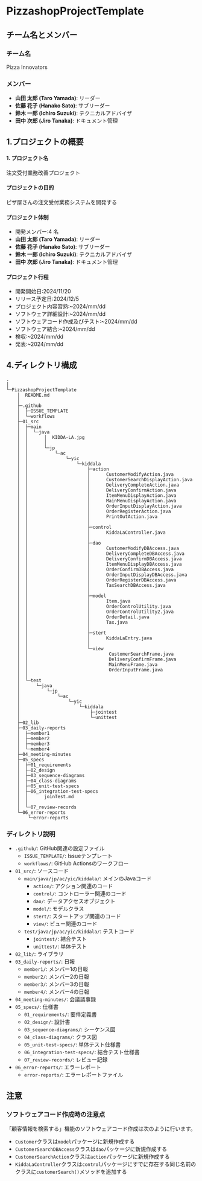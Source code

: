 # PizzashopProjectTemplate

## チーム名とメンバー

### チーム名
Pizza Innovators

### メンバー
- **山田 太郎 (Taro Yamada)**: リーダー
- **佐藤 花子 (Hanako Sato)**: サブリーダー
- **鈴木 一郎 (Ichiro Suzuki)**: テクニカルアドバイザ
- **田中 次郎 (Jiro Tanaka)**: ドキュメント管理

## 1.プロジェクトの概要

#### 1. プロジェクト名

注文受付業務改善プロジェクト

#### プロジェクトの目的

ピザ屋さんの注文受付業務システムを開発する

#### プロジェクト体制

- 開発メンバー:4 名
- **山田 太郎 (Taro Yamada)**: リーダー
- **佐藤 花子 (Hanako Sato)**: サブリーダー
- **鈴木 一郎 (Ichiro Suzuki)**: テクニカルアドバイザ
- **田中 次郎 (Jiro Tanaka)**: ドキュメント管理

#### プロジェクト行程

- 開発開始日:2024/11/20
- リリース予定日:2024/12/5
- プロジェクト内容習熟:~2024/mm/dd
- ソフトウェア詳細設計:~2024/mm/dd
- ソフトウェアコード作成及びテスト:~2024/mm/dd
- ソフトウェア結合:~2024/mm/dd
- 検収:~2024/mm/dd
- 発表:~2024/mm/dd

## 4.ディレクトリ構成

```
.
│  
└─PizzashopProjectTemplate
    │  README.md
    │  
    ├─.github
    │  ├─ISSUE_TEMPLATE
    │  └─workflows
    ├─01_src
    │  ├─main
    │  │  └─java
    │  │      │  KIDDA-LA.jpg
    │  │      │  
    │  │      └─jp
    │  │          └─ac
    │  │              └─yic
    │  │                  └─kiddala
    │  │                      ├─action
    │  │                      │      CustomerModifyAction.java
    │  │                      │      CustomerSearchDisplayAction.java
    │  │                      │      DeliveryCompleteAction.java
    │  │                      │      DeliveryConfirmAction.java
    │  │                      │      ItemMenuDisplayAction.java
    │  │                      │      MainMenuDisplayAction.java
    │  │                      │      OrderInputDisplayAction.java
    │  │                      │      OrderRegisterAction.java
    │  │                      │      PrintOutAction.java
    │  │                      │      
    │  │                      ├─control
    │  │                      │      KiddaLaController.java
    │  │                      │      
    │  │                      ├─dao
    │  │                      │      CustomerModifyDBAccess.java
    │  │                      │      DeliveryCompleteDBAccess.java
    │  │                      │      DeliveryConfirmDBAccess.java
    │  │                      │      ItemMenuDisplayDBAccess.java
    │  │                      │      OrderConfirmDBAccess.java
    │  │                      │      OrderInputDisplayDBAccess.java
    │  │                      │      OrderRegisterDBAccess.java
    │  │                      │      TaxSearchDBAccess.java
    │  │                      │      
    │  │                      ├─model
    │  │                      │      Item.java
    │  │                      │      OrderControlUtility.java
    │  │                      │      OrderControlUtility2.java
    │  │                      │      OrderDetail.java
    │  │                      │      Tax.java
    │  │                      │      
    │  │                      ├─stert
    │  │                      │      KiddaLaEntry.java
    │  │                      │      
    │  │                      └─view
    │  │                              CustomerSearchFrame.java
    │  │                              DeliveryConfirmFrame.java
    │  │                              MainMenuFrame.java
    │  │                              OrderInputFrame.java
    │  │                              
    │  └─test
    │      └─java
    │          └─jp
    │              └─ac
    │                  └─yic
    │                      └─kiddala
    │                          ├─jointest
    │                          └─unittest
    ├─02_lib
    ├─03_daily-reports
    │  ├─member1
    │  ├─member2
    │  ├─member3
    │  └─member4
    ├─04_meeting-minutes
    ├─05_specs
    │  ├─01_requirements
    │  ├─02_design
    │  ├─03_sequence-diagrams
    │  ├─04_class-diagrams
    │  ├─05_unit-test-specs
    │  ├─06_integration-test-specs
    │  │      joinTest.md
    │  │      
    │  └─07_review-records
    └─06_error-reports
        └─error-reports

```

### ディレクトリ説明
- `.github/`: GitHub関連の設定ファイル
  - `ISSUE_TEMPLATE/`: Issueテンプレート
  - `workflows/`: GitHub Actionsのワークフロー
- `01_src/`: ソースコード
  - `main/java/jp/ac/yic/kiddala/`: メインのJavaコード
    - `action/`: アクション関連のコード
    - `control/`: コントローラー関連のコード
    - `dao/`: データアクセスオブジェクト
    - `model/`: モデルクラス
    - `stert/`: スタートアップ関連のコード
    - `view/`: ビュー関連のコード
  - `test/java/jp/ac/yic/kiddala/`: テストコード
    - `jointest/`: 結合テスト
    - `unittest/`: 単体テスト
- `02_lib/`: ライブラリ
- `03_daily-reports/`: 日報
  - `member1/`: メンバー1の日報
  - `member2/`: メンバー2の日報
  - `member3/`: メンバー3の日報
  - `member4/`: メンバー4の日報
- `04_meeting-minutes/`: 会議議事録
- `05_specs/`: 仕様書
  - `01_requirements/`: 要件定義書
  - `02_design/`: 設計書
  - `03_sequence-diagrams/`: シーケンス図
  - `04_class-diagrams/`: クラス図
  - `05_unit-test-specs/`: 単体テスト仕様書
  - `06_integration-test-specs/`: 結合テスト仕様書
  - `07_review-records/`: レビュー記録
- `06_error-reports/`: エラーレポート
  - `error-reports/`: エラーレポートファイル
  
## 注意
### ソフトウェアコード作成時の注意点

「顧客情報を検索する」機能のソフトウェアコード作成は次のように行います。

- `Customer`クラスは`model`パッケージに新規作成する
- `CustomerSearchDBAccess`クラスは`dao`パッケージに新規作成する
- `CustomerSearchAction`クラスは`action`パッケージに新規作成する
- `KiddaLaController`クラスは`control`パッケージにすでに存在する同じ名前のクラスに`customerSearch()`メソッドを追加する
